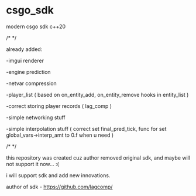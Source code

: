 # csgo_sdk
modern csgo sdk c++20

/* */

already added:

-imgui renderer

-engine prediction

-netvar compression

-player_list ( based on on_entity_add, on_entity_remove hooks in entity_list )

-correct storing player records ( lag_comp )

-simple networking stuff

-simple interpolation stuff ( correct set final_pred_tick, func for set global_vars->interp_amt to 0.f when u need )

/* */

this repository was created cuz author removed original sdk, and maybe will not support it now... :(

i will support sdk and add new innovations.

author of sdk - https://github.com/lagcomp/

